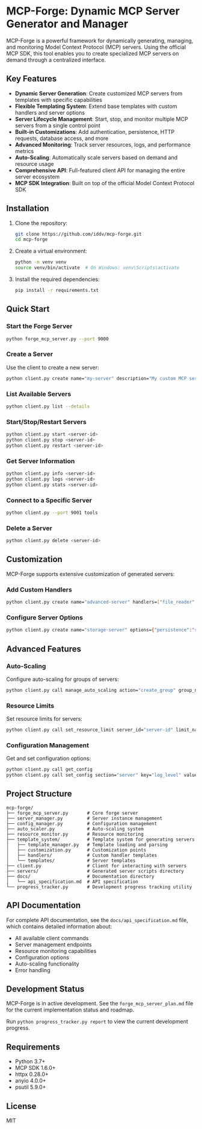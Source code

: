 # MCP-Forge: Dynamic MCP Server Generator and Manager

MCP-Forge is a powerful framework for dynamically generating, managing, and monitoring Model Context Protocol (MCP) servers. Using the official MCP SDK, this tool enables you to create specialized MCP servers on demand through a centralized interface.

## Key Features

- **Dynamic Server Generation**: Create customized MCP servers from templates with specific capabilities
- **Flexible Templating System**: Extend base templates with custom handlers and server options
- **Server Lifecycle Management**: Start, stop, and monitor multiple MCP servers from a single control point
- **Built-in Customizations**: Add authentication, persistence, HTTP requests, database access, and more
- **Advanced Monitoring**: Track server resources, logs, and performance metrics
- **Auto-Scaling**: Automatically scale servers based on demand and resource usage
- **Comprehensive API**: Full-featured client API for managing the entire server ecosystem
- **MCP SDK Integration**: Built on top of the official Model Context Protocol SDK

## Installation

1. Clone the repository:
   ```bash
   git clone https://github.com/iddv/mcp-forge.git
   cd mcp-forge
   ```

2. Create a virtual environment:
   ```bash
   python -m venv venv
   source venv/bin/activate  # On Windows: venv\Scripts\activate
   ```

3. Install the required dependencies:
   ```bash
   pip install -r requirements.txt
   ```

## Quick Start

### Start the Forge Server

```bash
python forge_mcp_server.py --port 9000
```

### Create a Server

Use the client to create a new server:

```bash
python client.py create name="my-server" description="My custom MCP server" capabilities=["echo","time","uptime"]
```

### List Available Servers

```bash
python client.py list --details
```

### Start/Stop/Restart Servers

```bash
python client.py start <server-id>
python client.py stop <server-id>
python client.py restart <server-id>
```

### Get Server Information

```bash
python client.py info <server-id>
python client.py logs <server-id>
python client.py stats <server-id>
```

### Connect to a Specific Server

```bash
python client.py --port 9001 tools
```

### Delete a Server

```bash
python client.py delete <server-id>
```

## Customization

MCP-Forge supports extensive customization of generated servers:

### Add Custom Handlers

```bash
python client.py create name="advanced-server" handlers=["file_reader","http_request"]
```

### Configure Server Options

```bash
python client.py create name="storage-server" options={"persistence":"sqlite","auth":"basic"}
```

## Advanced Features

### Auto-Scaling

Configure auto-scaling for groups of servers:

```bash
python client.py call manage_auto_scaling action="create_group" group_name="web-servers" min_instances=1 max_instances=5
```

### Resource Limits

Set resource limits for servers:

```bash
python client.py call set_resource_limit server_id="server-id" limit_name="cpu_percent" limit_value=50.0
```

### Configuration Management

Get and set configuration options:

```bash
python client.py call get_config
python client.py call set_config section="server" key="log_level" value="debug"
```

## Project Structure

```
mcp-forge/
├── forge_mcp_server.py       # Core forge server
├── server_manager.py         # Server instance management
├── config_manager.py         # Configuration management
├── auto_scaler.py            # Auto-scaling system
├── resource_monitor.py       # Resource monitoring
├── template_system/          # Template system for generating servers
│   ├── template_manager.py   # Template loading and parsing
│   ├── customization.py      # Customization points
│   ├── handlers/             # Custom handler templates
│   └── templates/            # Server templates
├── client.py                 # Client for interacting with servers
├── servers/                  # Generated server scripts directory
├── docs/                     # Documentation directory
│   └── api_specification.md  # API specification
└── progress_tracker.py       # Development progress tracking utility
```

## API Documentation

For complete API documentation, see the `docs/api_specification.md` file, which contains detailed information about:

- All available client commands
- Server management endpoints
- Resource monitoring capabilities
- Configuration options
- Auto-scaling functionality
- Error handling

## Development Status

MCP-Forge is in active development. See the `forge_mcp_server_plan.md` file for the current implementation status and roadmap.

Run `python progress_tracker.py report` to view the current development progress.

## Requirements

- Python 3.7+
- MCP SDK 1.6.0+
- httpx 0.28.0+
- anyio 4.0.0+
- psutil 5.9.0+

## License

MIT 